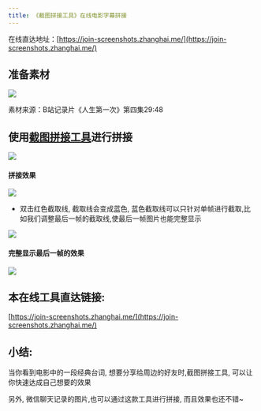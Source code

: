 ```yaml
---
title: 《截图拼接工具》在线电影字幕拼接
---
```



在线直达地址：[https://join-screenshots.zhanghai.me/](https://join-screenshots.zhanghai.me/)


## 准备素材

![](https://www.v2fy.com/asset/013-join-screenshots/sucai.jpg)


素材来源：B站记录片《人生第一次》第四集29:48

## 使用[截图拼接工具](https://join-screenshots.zhanghai.me/)进行拼接


![](https://www.v2fy.com/asset/013-join-screenshots/jietu.gif)

#### 拼接效果

![](https://www.v2fy.com/asset/013-join-screenshots/result.jpg)





- 双击红色截取线, 截取线会变成蓝色, 蓝色截取线可以只针对单帧进行截取,比如我们调整最后一帧的截取线,使最后一帧图片也能完整显示

![](https://www.v2fy.com/asset/013-join-screenshots/002.gif)

#### 完整显示最后一帧的效果

![](https://www.v2fy.com/asset/013-join-screenshots/result002.jpg)



## 本在线工具直达链接:

[https://join-screenshots.zhanghai.me/](https://join-screenshots.zhanghai.me/)



## 小结:


当你看到电影中的一段经典台词, 想要分享给周边的好友时,截图拼接工具, 可以让你快速达成自己想要的效果

另外, 微信聊天记录的图片,也可以通过这款工具进行拼接, 而且效果也还不错~




